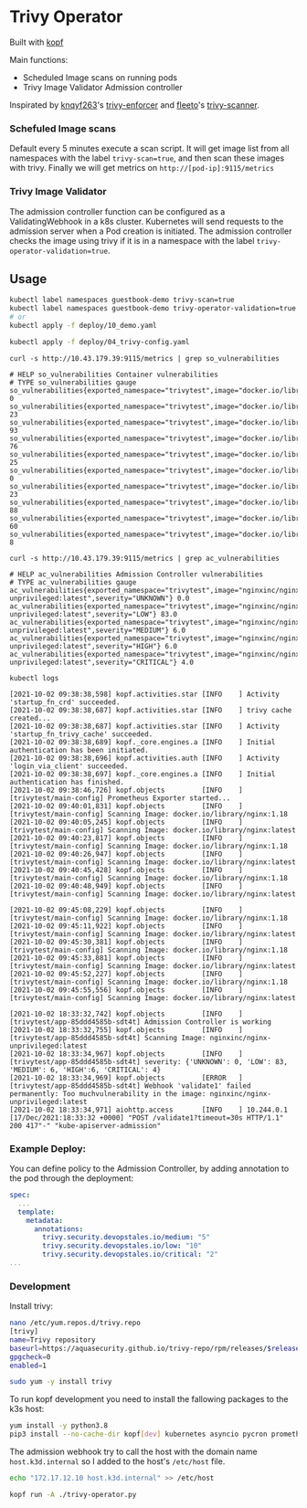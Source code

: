 # Trivy Operator

Built with [kopf](https://github.com/nolar/kopf)

Main functions:

* Scheduled Image scans on running pods
* Trivy Image Validator Admission controller

Inspirated by [knqyf263](https://github.com/knqyf263)'s [trivy-enforcer](https://github.com/aquasecurity/trivy-enforcer) and [fleeto](https://github.com/fleeto)'s [trivy-scanner](https://github.com/fleeto/trivy-scanner).

### Schefuled Image scans
Default every 5 minutes execute a scan script. It will get image list from all namespaces with the label `trivy-scan=true`, and then scan these images with trivy. Finally we will get metrics on `http://[pod-ip]:9115/metrics`

### Trivy Image Validator
The admission controller function can be configured as a ValidatingWebhook in a k8s cluster. Kubernetes will send requests to the admission server when a Pod creation is initiated. The admission controller checks the image using trivy if it is in a namespace with the label `trivy-operator-validation=true`.

## Usage

```bash
kubectl label namespaces guestbook-demo trivy-scan=true
kubectl label namespaces guestbook-demo trivy-operator-validation=true
# or
kubectl apply -f deploy/10_demo.yaml

kubectl apply -f deploy/04_trivy-config.yaml
```

~~~text
curl -s http://10.43.179.39:9115/metrics | grep so_vulnerabilities

# HELP so_vulnerabilities Container vulnerabilities
# TYPE so_vulnerabilities gauge
so_vulnerabilities{exported_namespace="trivytest",image="docker.io/library/nginx:1.18",severity="UNKNOWN"} 0
so_vulnerabilities{exported_namespace="trivytest",image="docker.io/library/nginx:1.18",severity="LOW"} 23
so_vulnerabilities{exported_namespace="trivytest",image="docker.io/library/nginx:1.18",severity="MEDIUM"} 93
so_vulnerabilities{exported_namespace="trivytest",image="docker.io/library/nginx:1.18",severity="HIGH"} 76
so_vulnerabilities{exported_namespace="trivytest",image="docker.io/library/nginx:1.18",severity="CRITICAL"} 25
so_vulnerabilities{exported_namespace="trivytest",image="docker.io/library/nginx:latest",severity="UNKNOWN"} 0
so_vulnerabilities{exported_namespace="trivytest",image="docker.io/library/nginx:latest",severity="LOW"} 23
so_vulnerabilities{exported_namespace="trivytest",image="docker.io/library/nginx:latest",severity="MEDIUM"} 88
so_vulnerabilities{exported_namespace="trivytest",image="docker.io/library/nginx:latest",severity="HIGH"} 60
so_vulnerabilities{exported_namespace="trivytest",image="docker.io/library/nginx:latest",severity="CRITICAL"} 8
~~~

~~~text
curl -s http://10.43.179.39:9115/metrics | grep ac_vulnerabilities

# HELP ac_vulnerabilities Admission Controller vulnerabilities
# TYPE ac_vulnerabilities gauge
ac_vulnerabilities{exported_namespace="trivytest",image="nginxinc/nginx-unprivileged:latest",severity="UNKNOWN"} 0.0
ac_vulnerabilities{exported_namespace="trivytest",image="nginxinc/nginx-unprivileged:latest",severity="LOW"} 83.0
ac_vulnerabilities{exported_namespace="trivytest",image="nginxinc/nginx-unprivileged:latest",severity="MEDIUM"} 6.0
ac_vulnerabilities{exported_namespace="trivytest",image="nginxinc/nginx-unprivileged:latest",severity="HIGH"} 6.0
ac_vulnerabilities{exported_namespace="trivytest",image="nginxinc/nginx-unprivileged:latest",severity="CRITICAL"} 4.0
~~~


~~~text
kubectl logs 

[2021-10-02 09:38:38,598] kopf.activities.star [INFO    ] Activity 'startup_fn_crd' succeeded.
[2021-10-02 09:38:38,687] kopf.activities.star [INFO    ] trivy cache created...
[2021-10-02 09:38:38,687] kopf.activities.star [INFO    ] Activity 'startup_fn_trivy_cache' succeeded.
[2021-10-02 09:38:38,689] kopf._core.engines.a [INFO    ] Initial authentication has been initiated.
[2021-10-02 09:38:38,696] kopf.activities.auth [INFO    ] Activity 'login_via_client' succeeded.
[2021-10-02 09:38:38,697] kopf._core.engines.a [INFO    ] Initial authentication has finished.
[2021-10-02 09:38:46,726] kopf.objects         [INFO    ] [trivytest/main-config] Prometheus Exporter started...
[2021-10-02 09:40:01,831] kopf.objects         [INFO    ] [trivytest/main-config] Scanning Image: docker.io/library/nginx:1.18
[2021-10-02 09:40:05,245] kopf.objects         [INFO    ] [trivytest/main-config] Scanning Image: docker.io/library/nginx:latest
[2021-10-02 09:40:23,817] kopf.objects         [INFO    ] [trivytest/main-config] Scanning Image: docker.io/library/nginx:1.18
[2021-10-02 09:40:26,947] kopf.objects         [INFO    ] [trivytest/main-config] Scanning Image: docker.io/library/nginx:latest
[2021-10-02 09:40:45,428] kopf.objects         [INFO    ] [trivytest/main-config] Scanning Image: docker.io/library/nginx:1.18
[2021-10-02 09:40:48,949] kopf.objects         [INFO    ] [trivytest/main-config] Scanning Image: docker.io/library/nginx:latest

[2021-10-02 09:45:08,229] kopf.objects         [INFO    ] [trivytest/main-config] Scanning Image: docker.io/library/nginx:1.18
[2021-10-02 09:45:11,922] kopf.objects         [INFO    ] [trivytest/main-config] Scanning Image: docker.io/library/nginx:latest
[2021-10-02 09:45:30,381] kopf.objects         [INFO    ] [trivytest/main-config] Scanning Image: docker.io/library/nginx:1.18
[2021-10-02 09:45:33,881] kopf.objects         [INFO    ] [trivytest/main-config] Scanning Image: docker.io/library/nginx:latest
[2021-10-02 09:45:52,227] kopf.objects         [INFO    ] [trivytest/main-config] Scanning Image: docker.io/library/nginx:1.18
[2021-10-02 09:45:55,556] kopf.objects         [INFO    ] [trivytest/main-config] Scanning Image: docker.io/library/nginx:latest

[2021-10-02 18:33:32,742] kopf.objects         [INFO    ] [trivytest/app-85ddd4585b-sdt4t] Admission Controller is working
[2021-10-02 18:33:32,755] kopf.objects         [INFO    ] [trivytest/app-85ddd4585b-sdt4t] Scanning Image: nginxinc/nginx-unprivileged:latest
[2021-10-02 18:33:34,967] kopf.objects         [INFO    ] [trivytest/app-85ddd4585b-sdt4t] severity: {'UNKNOWN': 0, 'LOW': 83, 'MEDIUM': 6, 'HIGH':6, 'CRITICAL': 4}
[2021-10-02 18:33:34,969] kopf.objects         [ERROR   ] [trivytest/app-85ddd4585b-sdt4t] Webhook 'validate1' failed permanently: Too muchvulnerability in the image: nginxinc/nginx-unprivileged:latest
[2021-10-02 18:33:34,971] aiohttp.access       [INFO    ] 10.244.0.1 [17/Dec/2021:18:33:32 +0000] "POST /validate1?timeout=30s HTTP/1.1" 200 417"-" "kube-apiserver-admission"
~~~

### Example Deploy:
You can define policy to the Admission Controller, by adding annotation to the pod through the deployment:

```yaml
spec:
  ...
  template:
    metadata:
      annotations:
        trivy.security.devopstales.io/medium: "5"
        trivy.security.devopstales.io/low: "10"
        trivy.security.devopstales.io/critical: "2"
...
```

### Development

Install trivy:

```bash
nano /etc/yum.repos.d/trivy.repo
[trivy]
name=Trivy repository
baseurl=https://aquasecurity.github.io/trivy-repo/rpm/releases/$releasever/$basearch/
gpgcheck=0
enabled=1

sudo yum -y install trivy
```

To run kopf development you need to install the fallowing packages to the k3s host:

```bash
yum install -y python3.8
pip3 install --no-cache-dir kopf[dev] kubernetes asyncio pycron prometheus_client oscrypto certvalidator certbuilder validators pyOpenSSL
```

The admission webhook try to call the host with the domain name `host.k3d.internal` so I added to the host's `/etc/host` file.

```bash
echo "172.17.12.10 host.k3d.internal" >> /etc/host
```

```bash
kopf run -A ./trivy-operator.py
```
